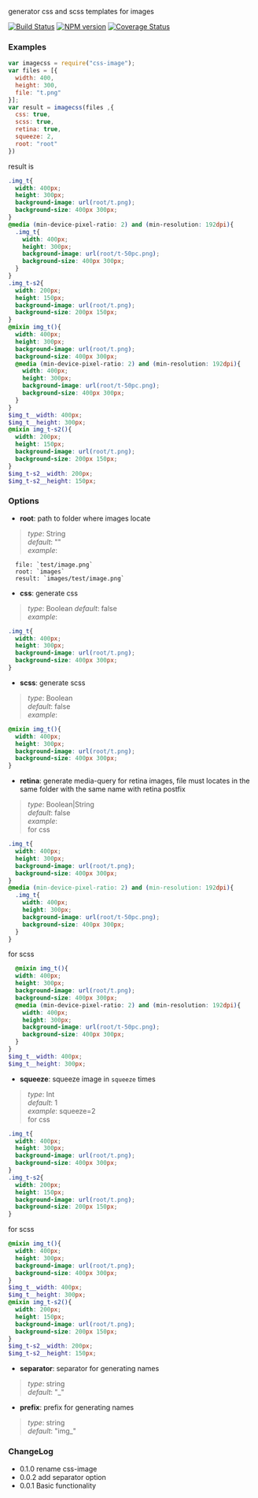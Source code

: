 generator css and scss templates for images

[![Build Status](https://travis-ci.org/lexich/css-image.svg)](https://travis-ci.org/lexich/css-image)
[![NPM version](https://badge.fury.io/js/css-image.svg)](http://badge.fury.io/js/css-image)
[![Coverage Status](https://coveralls.io/repos/lexich/css-image/badge.png?branch=master)](https://coveralls.io/r/lexich/css-image?branch=master)

### Examples
```javascript
var imagecss = require("css-image");
var files = [{
  width: 400,
  height: 300,
  file: "t.png"
}];
var result = imagecss(files ,{
  css: true,
  scss: true,
  retina: true,
  squeeze: 2,
  root: "root"
})
```

result is
```scss
.img_t{ 
  width: 400px;
  height: 300px; 
  background-image: url(root/t.png); 
  background-size: 400px 300px; 
} 
@media (min-device-pixel-ratio: 2) and (min-resolution: 192dpi){ 
  .img_t{ 
    width: 400px; 
    height: 300px; 
    background-image: url(root/t-50pc.png); 
    background-size: 400px 300px; 
  } 
} 
.img_t-s2{ 
  width: 200px; 
  height: 150px; 
  background-image: url(root/t.png); 
  background-size: 200px 150px; 
} 
@mixin img_t(){ 
  width: 400px; 
  height: 300px; 
  background-image: url(root/t.png); 
  background-size: 400px 300px; 
  @media (min-device-pixel-ratio: 2) and (min-resolution: 192dpi){ 
    width: 400px; 
    height: 300px; 
    background-image: url(root/t-50pc.png); 
    background-size: 400px 300px; 
  } 
} 
$img_t__width: 400px; 
$img_t__height: 300px; 
@mixin img_t-s2(){ 
  width: 200px; 
  height: 150px; 
  background-image: url(root/t.png); 
  background-size: 200px 150px; 
} 
$img_t-s2__width: 200px; 
$img_t-s2__height: 150px;
```

### Options
- **root**: path to folder where images locate
> *type*: String  
> *default*: ""  
> *example*: 
  ```
    file: `test/image.png`  
    root: `images`  
    result: `images/test/image.png`
  ```

- **css**: generate css
> *type*: Boolean 
> *default*: false  
> *example*:
  ```css
  .img_t{ 
    width: 400px;
    height: 300px; 
    background-image: url(root/t.png); 
    background-size: 400px 300px; 
  } 
  ```

- **scss**: generate scss
> *type*: Boolean  
> *default*: false  
> *example*:
  ```scss
  @mixin img_t(){ 
    width: 400px; 
    height: 300px; 
    background-image: url(root/t.png); 
    background-size: 400px 300px; 
  }
  ```

- **retina**: generate media-query for retina images, file must locates in the same folder with the same name with retina postfix  
> *type*: Boolean|String  
> *default*: false  
> *example*:  
  for css
  ```css
  .img_t{ 
    width: 400px;
    height: 300px; 
    background-image: url(root/t.png); 
    background-size: 400px 300px; 
  } 
  @media (min-device-pixel-ratio: 2) and (min-resolution: 192dpi){ 
    .img_t{ 
      width: 400px; 
      height: 300px; 
      background-image: url(root/t-50pc.png); 
      background-size: 400px 300px; 
    } 
  } 
  ```
  for scss
  ```scss
    @mixin img_t(){ 
    width: 400px; 
    height: 300px; 
    background-image: url(root/t.png); 
    background-size: 400px 300px; 
    @media (min-device-pixel-ratio: 2) and (min-resolution: 192dpi){ 
      width: 400px; 
      height: 300px; 
      background-image: url(root/t-50pc.png); 
      background-size: 400px 300px; 
    } 
  } 
  $img_t__width: 400px; 
  $img_t__height: 300px; 
  ```

- **squeeze**: squeeze image in `squeeze` times  
> *type*: Int  
> *default*: 1  
> *example*: squeeze=2  
  for css
  ```css
  .img_t{ 
    width: 400px;
    height: 300px; 
    background-image: url(root/t.png); 
    background-size: 400px 300px; 
  } 
  .img_t-s2{ 
    width: 200px; 
    height: 150px; 
    background-image: url(root/t.png); 
    background-size: 200px 150px; 
  } 
  ```
  for scss
  ```scss
  @mixin img_t(){ 
    width: 400px; 
    height: 300px; 
    background-image: url(root/t.png); 
    background-size: 400px 300px; 
  } 
  $img_t__width: 400px; 
  $img_t__height: 300px; 
  @mixin img_t-s2(){ 
    width: 200px; 
    height: 150px; 
    background-image: url(root/t.png); 
    background-size: 200px 150px; 
  } 
  $img_t-s2__width: 200px; 
  $img_t-s2__height: 150px;
  ```
  
- **separator**: separator for generating names
> *type*: string  
> *default*: "_"  

- **prefix**: prefix for generating names
> *type*: string  
> *default*: "img_"  

### ChangeLog
- 0.1.0 rename css-image
- 0.0.2 add separator option
- 0.0.1 Basic functionality

